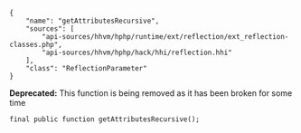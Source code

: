 ``` yamlmeta
{
    "name": "getAttributesRecursive",
    "sources": [
        "api-sources/hhvm/hphp/runtime/ext/reflection/ext_reflection-classes.php",
        "api-sources/hhvm/hphp/hack/hhi/reflection.hhi"
    ],
    "class": "ReflectionParameter"
}
```




**Deprecated:** This function is being removed as it has been broken for some time




``` Hack
final public function getAttributesRecursive();
```
<!-- HHAPIDOC -->
